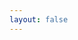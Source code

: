 ```yaml
---
layout: false
---
```


<div ref="el" class="flex h-full flex-col px-6 pb-5"></div>

<script setup lang="ts">
import { useStyleTag } from '@vueuse/core'
import { onMounted, ref } from 'vue'
import { createApp } from 'whyframe:app'

import dsfrStyles from '@gouvfr/dsfr/dist/dsfr.min.css?inline'
import dsfrIcons from '@gouvfr/dsfr/dist/utility/icons/icons.min.css?inline'

useStyleTag(dsfrStyles, { id: 'dsfr' })
useStyleTag(dsfrIcons, { id: 'dsfr-icons' })

const el = ref<HTMLDivElement>()

onMounted(() => {
  if (!el.value || !window.frameElement) return
  document.documentElement.classList.add('vp-raw')
  createApp(el.value)
  ;(window.frameElement as HTMLIFrameElement).style.visibility = 'visible'
})
</script>

